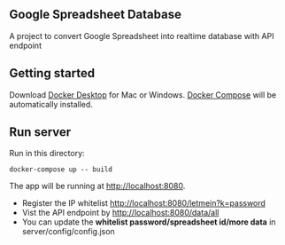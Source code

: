 Google Spreadsheet Database
---------------

A project to convert Google Spreadsheet into realtime database with API endpoint

Getting started
---------------

Download [Docker Desktop](https://www.docker.com/products/docker-desktop) for Mac or Windows. [Docker Compose](https://docs.docker.com/compose) will be automatically installed.

## Run server
Run in this directory:
```
docker-compose up -- build
```
The app will be running at [http://localhost:8080](http://localhost:8080).

* Register the IP whitelist [http://localhost:8080/letmein?k=password](http://localhost:8080/letmein?k=password)
* Vist the API endpoint by [http://localhost:8080/data/all](http://localhost:8080/data/all)
* You can update the **whitelist password/spreadsheet id/more data** in server/config/config.json 

